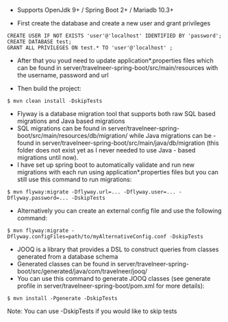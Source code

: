 - Supports OpenJdk 9+ / Spring Boot 2+  / Mariadb 10.3+

- First create the database and create a new user and grant privileges
```
CREATE USER IF NOT EXISTS 'user'@'localhost' IDENTIFIED BY 'password';
CREATE DATABASE test;
GRANT ALL PRIVILEGES ON test.* TO 'user'@'localhost' ;
```
- After that you youd need to update application*.properties files which can be found in server/travelneer-spring-boot/src/main/resources  with the username, password and url

- Then build the project:
```
$ mvn clean install -DskipTests
```

- Flyway is a database migration tool that supports both raw SQL based migrations and Java based migrations
- SQL migrations can be found in server/travelneer-spring-boot/src/main/resources/db/migration/ while Java migrations can be         - found in server/travelneer-spring-boot/src/main/java/db/migration (this folder does not exist yet as I never needed to use Java          - based migrations until now).
- I have set up spring boot to automatically validate and run new migrations with each run using application*.properties files but you can still use this command to run migrations:
```
$ mvn flyway:migrate -Dflyway.url=... -Dflyway.user=... -Dflyway.password=... -DskipTests
```
- Alternatively you can create an external config file and use the following command:
```
$ mvn flyway:migrate -Dflyway.configFiles=path/to/myAlternativeConfig.conf -DskipTests
```

- JOOQ is a library that provides a DSL to construct queries from classes generated from a database schema
- Generated classes can be found in server/travelneer-spring-boot/src/generated/java/com/travelneer/jooq/
- You can use this command to generate JOOQ classes (see generate profile in server/travelneer-spring-boot/pom.xml for more details):
```
$ mvn install -Pgenerate -DskipTests
```
Note: You can use -DskipTests if you would like to skip tests

